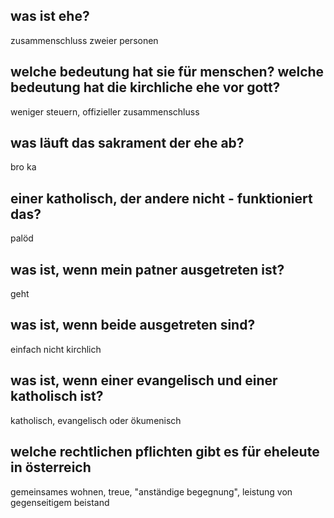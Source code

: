## was ist ehe?
zusammenschluss zweier personen

## welche bedeutung hat sie für menschen? welche bedeutung hat die kirchliche ehe vor gott?
weniger steuern, offizieller zusammenschluss


## was läuft das sakrament der ehe ab?
bro ka

## einer katholisch, der andere nicht - funktioniert das?
palöd

## was ist, wenn mein patner ausgetreten ist?
geht 

## was ist, wenn beide ausgetreten sind?
einfach nicht kirchlich

## was ist, wenn einer evangelisch und einer katholisch ist?
katholisch, evangelisch oder ökumenisch

## welche rechtlichen pflichten gibt es für eheleute in österreich
gemeinsames wohnen, treue, "anständige begegnung", leistung von gegenseitigem beistand